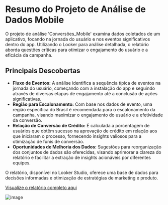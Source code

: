 # Resumo do Projeto de Análise de Dados Mobile

O projeto de análise 'Conversões_Mobile' examina dados coletados de um aplicativo, focando na jornada do usuário e nos eventos significativos dentro do app. Utilizando o Looker para análise detalhada, o relatório aborda questões críticas para otimizar o engajamento do usuário e a eficácia da campanha.

## Principais Descobertas

- **Fluxo de Eventos:** A análise identifica a sequência típica de eventos na jornada do usuário, começando com a instalação do app e seguindo através de diversas etapas de engajamento até a conclusão de ações significativas.
- **Região para Escalonamento:** Com base nos dados de evento, uma região específica do Brasil é recomendada para o escalonamento da campanha, visando maximizar o engajamento do usuário e a efetividade da conversão.
- **Relação de Conversão de Crédito:** É calculada a porcentagem de usuários que obtêm sucesso na aprovação de crédito em relação aos que iniciaram o processo, fornecendo insights valiosos para a otimização de funis de conversão.
- **Oportunidades de Melhoria dos Dados:** Sugestões para reorganização dos conjuntos de dados são oferecidas, visando aprimorar a clareza do relatório e facilitar a extração de insights acionáveis por diferentes equipes.

O relatório, disponível no Looker Studio, oferece uma base de dados para decisões informadas e otimização de estratégias de marketing e produto.

[Visualize o relatório completo aqui](https://lookerstudio.google.com/reporting/09416919-a594-4730-919a-b2f2e6e170dc)


![image](https://github.com/ivanDourado/user_jouney_analysis_App/assets/85656465/281203f5-8d9f-4e3c-a3f9-1ca23882bfb8)


